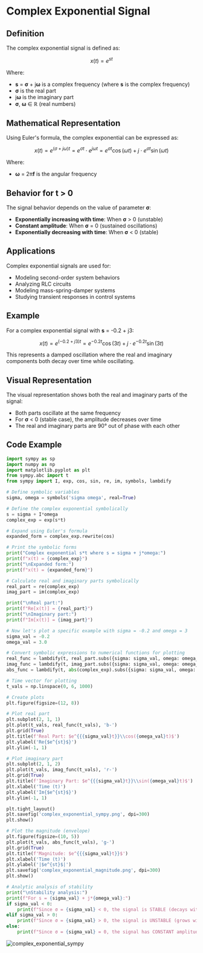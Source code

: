 # Complex Exponential Signal

## Definition

The complex exponential signal is defined as:

$$x(t) = e^{st}$$

Where:
- **s** = **σ** + j**ω** is a complex frequency (where **s** is the complex frequency)
- **σ** is the real part
- j**ω** is the imaginary part
- **σ**, **ω** ∈ ℝ (real numbers)

## Mathematical Representation

Using Euler's formula, the complex exponential can be expressed as:

$$x(t) = e^{(\sigma + j\omega)t} = e^{\sigma t} \cdot e^{j\omega t} = e^{\sigma t}\cos(\omega t) + j \cdot e^{\sigma t}\sin(\omega t)$$

Where:
- **ω** = 2π**f** is the angular frequency

## Behavior for t > 0

The signal behavior depends on the value of parameter **σ**:

- **Exponentially increasing with time**: When **σ** > 0 (unstable)
- **Constant amplitude**: When **σ** = 0 (sustained oscillations)
- **Exponentially decreasing with time**: When **σ** < 0 (stable)

## Applications

Complex exponential signals are used for:

- Modeling second-order system behaviors
- Analyzing RLC circuits
- Modeling mass-spring-damper systems
- Studying transient responses in control systems

## Example

For a complex exponential signal with **s** = -0.2 + j3:

$$x(t) = e^{(-0.2 + j3)t} = e^{-0.2t}\cos(3t) + j \cdot e^{-0.2t}\sin(3t)$$

This represents a damped oscillation where the real and imaginary components both decay over time while oscillating.

## Visual Representation

The visual representation shows both the real and imaginary parts of the signal:
- Both parts oscillate at the same frequency
- For **σ** < 0 (stable case), the amplitude decreases over time
- The real and imaginary parts are 90° out of phase with each other

## Code Example
```python
import sympy as sp
import numpy as np
import matplotlib.pyplot as plt
from sympy.abc import t
from sympy import I, exp, cos, sin, re, im, symbols, lambdify

# Define symbolic variables
sigma, omega = symbols('sigma omega', real=True)

# Define the complex exponential symbolically
s = sigma + I*omega
complex_exp = exp(s*t)

# Expand using Euler's formula
expanded_form = complex_exp.rewrite(cos)

# Print the symbolic forms
print("Complex exponential s*t where s = sigma + j*omega:")
print(f"x(t) = {complex_exp}")
print("\nExpanded form:")
print(f"x(t) = {expanded_form}")

# Calculate real and imaginary parts symbolically
real_part = re(complex_exp)
imag_part = im(complex_exp)

print("\nReal part:")
print(f"Re[x(t)] = {real_part}")
print("\nImaginary part:")
print(f"Im[x(t)] = {imag_part}")

# Now let's plot a specific example with sigma = -0.2 and omega = 3
sigma_val = -0.2
omega_val = 3.0

# Convert symbolic expressions to numerical functions for plotting
real_func = lambdify(t, real_part.subs({sigma: sigma_val, omega: omega_val}), 'numpy')
imag_func = lambdify(t, imag_part.subs({sigma: sigma_val, omega: omega_val}), 'numpy')
abs_func = lambdify(t, abs(complex_exp).subs({sigma: sigma_val, omega: omega_val}), 'numpy')

# Time vector for plotting
t_vals = np.linspace(0, 6, 1000)

# Create plots
plt.figure(figsize=(12, 8))

# Plot real part
plt.subplot(2, 1, 1)
plt.plot(t_vals, real_func(t_vals), 'b-')
plt.grid(True)
plt.title(f'Real Part: $e^{{{sigma_val}t}}\\cos({omega_val}t)$')
plt.ylabel('Re{$e^{st}$}')
plt.ylim(-1, 1)

# Plot imaginary part
plt.subplot(2, 1, 2)
plt.plot(t_vals, imag_func(t_vals), 'r-')
plt.grid(True)
plt.title(f'Imaginary Part: $e^{{{sigma_val}t}}\\sin({omega_val}t)$')
plt.xlabel('Time (t)')
plt.ylabel('Im{$e^{st}$}')
plt.ylim(-1, 1)

plt.tight_layout()
plt.savefig('complex_exponential_sympy.png', dpi=300)
plt.show()

# Plot the magnitude (envelope)
plt.figure(figsize=(10, 5))
plt.plot(t_vals, abs_func(t_vals), 'g-')
plt.grid(True)
plt.title(f'Magnitude: $e^{{{sigma_val}t}}$')
plt.xlabel('Time (t)')
plt.ylabel('|$e^{st}$|')
plt.savefig('complex_exponential_magnitude.png', dpi=300)
plt.show()

# Analytic analysis of stability
print("\nStability analysis:")
print(f"For s = {sigma_val} + j*{omega_val}:")
if sigma_val < 0:
    print(f"Since σ = {sigma_val} < 0, the signal is STABLE (decays with time)")
elif sigma_val > 0:
    print(f"Since σ = {sigma_val} > 0, the signal is UNSTABLE (grows with time)")
else:
    print(f"Since σ = {sigma_val} = 0, the signal has CONSTANT amplitude (sustained oscillations)")

```

![complex_exponential_sympy](https://github.com/user-attachments/assets/85b898a5-e741-44e6-a695-dd1f1ba97c01)
